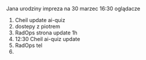 

Jana urodziny impreza na 30 marzec
16:30 oglądacze


1. Cheil update ai-quiz
2. dostepy z piotrem
3. RadOps strona update 1h
4. 12:30 Cheil ai-quiz update
5. RadOps tel
6. 